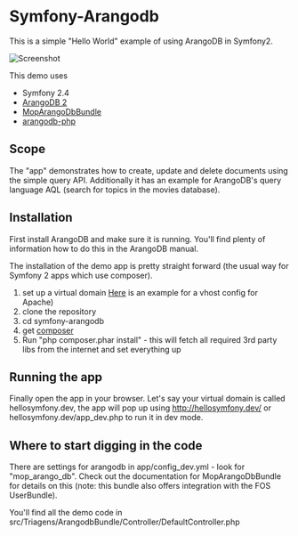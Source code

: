 # Symfony-Arangodb

This is a simple "Hello World" example of using ArangoDB in Symfony2.

![Screenshot](http://www.arangodb.org/wp-content/uploads/2013/03/movies_demo.jpg)

This demo uses

* Symfony 2.4
* [ArangoDB 2](https://www.arangodb.org/download)
* [MopArangoDbBundle](https://github.com/m0ppers/MopArangoDbBundle)
* [arangodb-php](https://github.com/triagens/arangodb-php)


## Scope
The "app" demonstrates how to create, update and delete documents using the simple query API.
Additionally it has an example for ArangoDB's query language AQL (search for topics in the movies database).

## Installation
First install ArangoDB and make sure it is running. You'll find plenty of information how to do this in the ArangoDB
manual.

The installation of the demo app is pretty straight forward (the usual way for Symfony 2 apps which use composer).

1. set up a virtual domain [Here](http://stackoverflow.com/questions/8962054/symfony-2-on-virtual-hosts) is an
example for a vhost config for Apache)
2. clone the repository
3. cd symfony-arangodb
4. get [composer](http://getcomposer.org/download/)
5. Run "php composer.phar install" - this will fetch all required 3rd party libs from the internet and set everything up

## Running the app
Finally open the app in your browser. Let's say your virtual domain is called hellosymfony.dev, the app will pop up
using http://hellosymfony.dev/ or hellosymfony.dev/app_dev.php to run it in dev mode.

## Where to start digging in the code
There are settings for arangodb in app/config_dev.yml - look for "mop_arango_db".
Check out the documentation for MopArangoDbBundle for details on this (note: this bundle also offers integration with
the FOS UserBundle).

You'll find all the demo code in src/Triagens/ArangodbBundle/Controller/DefaultController.php





